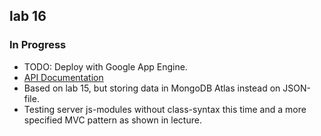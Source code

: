 ## lab 16

### In Progress

- TODO: Deploy with Google App Engine.
- [API Documentation](https://documenter.getpostman.com/view/24341668/2s8Yemvv2T)
- Based on lab 15, but storing data in MongoDB Atlas instead on JSON-file.
- Testing server js-modules without class-syntax this time and a more specified MVC pattern as shown in lecture.
